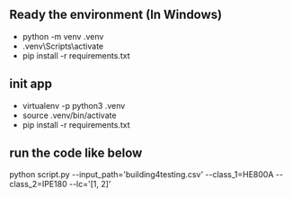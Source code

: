## Ready the environment (In Windows)
- python -m venv .venv
- .venv\Scripts\activate
- pip install -r requirements.txt

## init app
- virtualenv -p python3 .venv
- source .venv/bin/activate
- pip install -r requirements.txt

## run the code like below
python script.py --input_path='building4testing.csv' --class_1=HE800A --class_2=IPE180 --lc='[1, 2]'